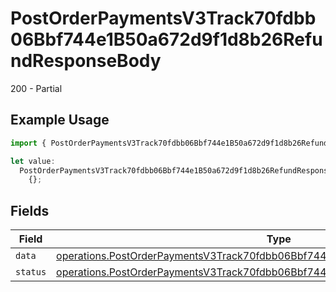 # PostOrderPaymentsV3Track70fdbb06Bbf744e1B50a672d9f1d8b26RefundResponseBody

200 - Partial

## Example Usage

```typescript
import { PostOrderPaymentsV3Track70fdbb06Bbf744e1B50a672d9f1d8b26RefundResponseBody } from "@dhaba/safepay-ts/models/operations";

let value:
  PostOrderPaymentsV3Track70fdbb06Bbf744e1B50a672d9f1d8b26RefundResponseBody =
    {};
```

## Fields

| Field                                                                                                                                                                              | Type                                                                                                                                                                               | Required                                                                                                                                                                           | Description                                                                                                                                                                        |
| ---------------------------------------------------------------------------------------------------------------------------------------------------------------------------------- | ---------------------------------------------------------------------------------------------------------------------------------------------------------------------------------- | ---------------------------------------------------------------------------------------------------------------------------------------------------------------------------------- | ---------------------------------------------------------------------------------------------------------------------------------------------------------------------------------- |
| `data`                                                                                                                                                                             | [operations.PostOrderPaymentsV3Track70fdbb06Bbf744e1B50a672d9f1d8b26RefundData](../../models/operations/postorderpaymentsv3track70fdbb06bbf744e1b50a672d9f1d8b26refunddata.md)     | :heavy_minus_sign:                                                                                                                                                                 | N/A                                                                                                                                                                                |
| `status`                                                                                                                                                                           | [operations.PostOrderPaymentsV3Track70fdbb06Bbf744e1B50a672d9f1d8b26RefundStatus](../../models/operations/postorderpaymentsv3track70fdbb06bbf744e1b50a672d9f1d8b26refundstatus.md) | :heavy_minus_sign:                                                                                                                                                                 | N/A                                                                                                                                                                                |